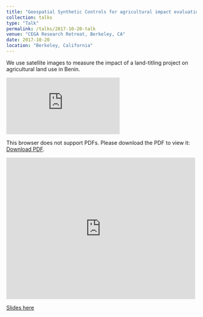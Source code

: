 ```yaml
---
title: "Geospatial Synthetic Controls for agricultural impact evaluation"
collection: talks
type: "Talk"
permalink: /talks/2017-10-20-talk
venue: "CEGA Research Retreat, Berkeley, CA"
date: 2017-10-20
location: "Berkeley, California"
---
```


We use satellite images to measure the impact of a land-titling project on agricultural land use in Benin.

<object data="https://github.com/lcsanford/lcsanford.github.io/blob/master/files/cega-benin-land.pdf" type="application/pdf" width="700px" height="700px">
    <embed src="https://github.com/lcsanford/lcsanford.github.io/blob/master/files/cega-benin-land.pdf">
        <p>This browser does not support PDFs. Please download the PDF to view it: <a href="http://yoursite.com/the.pdf">Download PDF</a>.</p>
    </embed>
</object>

<embed src="https://drive.google.com/viewerng/viewer?embedded=true&url=https://github.com/lcsanford/lcsanford.github.io/blob/master/files/cega-benin-land.pdf" width="500" height="375">

[Slides here](https://github.com/lcsanford/lcsanford.github.io/blob/master/files/cega-benin-land.pdf)
